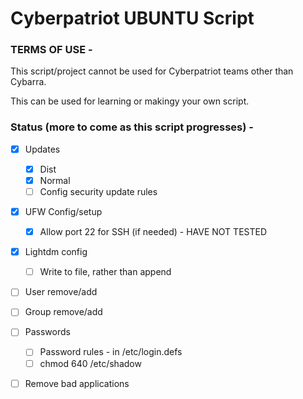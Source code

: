 # Cyberpatriot UBUNTU Script

### TERMS OF USE -

This script/project cannot be used for Cyberpatriot teams other than Cybarra.

This can be used for learning or makingy your own script.

### Status (more to come as this script progresses) -
- [x] Updates
    - [x] Dist
    - [x] Normal
    - [ ] Config security update rules
- [x] UFW Config/setup
    - [x] Allow port 22 for SSH (if needed) - HAVE NOT TESTED
- [x] Lightdm config
    - [ ] Write to file, rather than append
- [ ] User remove/add
- [ ] Group remove/add
- [ ] Passwords
    - [ ] Password rules - in /etc/login.defs
    - [ ] chmod 640 /etc/shadow
- [ ] Remove bad applications


